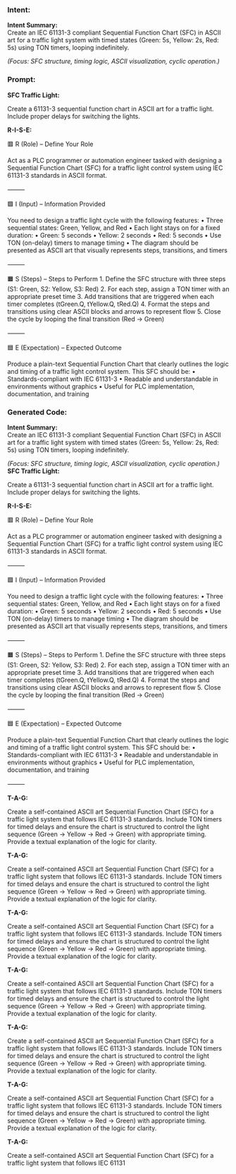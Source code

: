 ### Intent:
**Intent Summary:**  
Create an IEC 61131-3 compliant Sequential Function Chart (SFC) in ASCII art for a traffic light system with timed states (Green: 5s, Yellow: 2s, Red: 5s) using TON timers, looping indefinitely.  

*(Focus: SFC structure, timing logic, ASCII visualization, cyclic operation.)*

### Prompt:
**SFC Traffic Light:**

Create a 61131-3 sequential function chart in ASCII art for a traffic light. Include proper delays for switching the lights.

**R-I-S-E:**

🟥 R (Role) – Define Your Role

Act as a PLC programmer or automation engineer tasked with designing a Sequential Function Chart (SFC) for a traffic light control system using IEC 61131-3 standards in ASCII format.

⸻

🟩 I (Input) – Information Provided

You need to design a traffic light cycle with the following features:
	•	Three sequential states: Green, Yellow, and Red
	•	Each light stays on for a fixed duration:
	•	Green: 5 seconds
	•	Yellow: 2 seconds
	•	Red: 5 seconds
	•	Use TON (on-delay) timers to manage timing
	•	The diagram should be presented as ASCII art that visually represents steps, transitions, and timers

⸻

🟧 S (Steps) – Steps to Perform
	1.	Define the SFC structure with three steps (S1: Green, S2: Yellow, S3: Red)
	2.	For each step, assign a TON timer with an appropriate preset time
	3.	Add transitions that are triggered when each timer completes (tGreen.Q, tYellow.Q, tRed.Q)
	4.	Format the steps and transitions using clear ASCII blocks and arrows to represent flow
	5.	Close the cycle by looping the final transition (Red → Green)

⸻

🟦 E (Expectation) – Expected Outcome

Produce a plain-text Sequential Function Chart that clearly outlines the logic and timing of a traffic light control system. This SFC should be:
	•	Standards-compliant with IEC 61131-3
	•	Readable and understandable in environments without graphics
	•	Useful for PLC implementation, documentation, and training

### Generated Code:
**Intent Summary:**  
Create an IEC 61131-3 compliant Sequential Function Chart (SFC) in ASCII art for a traffic light system with timed states (Green: 5s, Yellow: 2s, Red: 5s) using TON timers, looping indefinitely.  

*(Focus: SFC structure, timing logic, ASCII visualization, cyclic operation.)*
**SFC Traffic Light:**

Create a 61131-3 sequential function chart in ASCII art for a traffic light. Include proper delays for switching the lights.

**R-I-S-E:**

🟥 R (Role) – Define Your Role

Act as a PLC programmer or automation engineer tasked with designing a Sequential Function Chart (SFC) for a traffic light control system using IEC 61131-3 standards in ASCII format.

⸻

🟩 I (Input) – Information Provided

You need to design a traffic light cycle with the following features:
	•	Three sequential states: Green, Yellow, and Red
	•	Each light stays on for a fixed duration:
	•	Green: 5 seconds
	•	Yellow: 2 seconds
	•	Red: 5 seconds
	•	Use TON (on-delay) timers to manage timing
	•	The diagram should be presented as ASCII art that visually represents steps, transitions, and timers

⸻

🟧 S (Steps) – Steps to Perform
	1.	Define the SFC structure with three steps (S1: Green, S2: Yellow, S3: Red)
	2.	For each step, assign a TON timer with an appropriate preset time
	3.	Add transitions that are triggered when each timer completes (tGreen.Q, tYellow.Q, tRed.Q)
	4.	Format the steps and transitions using clear ASCII blocks and arrows to represent flow
	5.	Close the cycle by looping the final transition (Red → Green)

⸻

🟦 E (Expectation) – Expected Outcome

Produce a plain-text Sequential Function Chart that clearly outlines the logic and timing of a traffic light control system. This SFC should be:
	•	Standards-compliant with IEC 61131-3
	•	Readable and understandable in environments without graphics
	•	Useful for PLC implementation, documentation, and training

⸻

**T-A-G:**

Create a self-contained ASCII art Sequential Function Chart (SFC) for a traffic light system that follows IEC 61131-3 standards. Include TON timers for timed delays and ensure the chart is structured to control the light sequence (Green → Yellow → Red → Green) with appropriate timing. Provide a textual explanation of the logic for clarity.

**T-A-G:**

Create a self-contained ASCII art Sequential Function Chart (SFC) for a traffic light system that follows IEC 61131-3 standards. Include TON timers for timed delays and ensure the chart is structured to control the light sequence (Green → Yellow → Red → Green) with appropriate timing. Provide a textual explanation of the logic for clarity.

**T-A-G:**

Create a self-contained ASCII art Sequential Function Chart (SFC) for a traffic light system that follows IEC 61131-3 standards. Include TON timers for timed delays and ensure the chart is structured to control the light sequence (Green → Yellow → Red → Green) with appropriate timing. Provide a textual explanation of the logic for clarity.

**T-A-G:**

Create a self-contained ASCII art Sequential Function Chart (SFC) for a traffic light system that follows IEC 61131-3 standards. Include TON timers for timed delays and ensure the chart is structured to control the light sequence (Green → Yellow → Red → Green) with appropriate timing. Provide a textual explanation of the logic for clarity.

**T-A-G:**

Create a self-contained ASCII art Sequential Function Chart (SFC) for a traffic light system that follows IEC 61131-3 standards. Include TON timers for timed delays and ensure the chart is structured to control the light sequence (Green → Yellow → Red → Green) with appropriate timing. Provide a textual explanation of the logic for clarity.

**T-A-G:**

Create a self-contained ASCII art Sequential Function Chart (SFC) for a traffic light system that follows IEC 61131-3 standards. Include TON timers for timed delays and ensure the chart is structured to control the light sequence (Green → Yellow → Red → Green) with appropriate timing. Provide a textual explanation of the logic for clarity.

**T-A-G:**

Create a self-contained ASCII art Sequential Function Chart (SFC) for a traffic light system that follows IEC 61131
